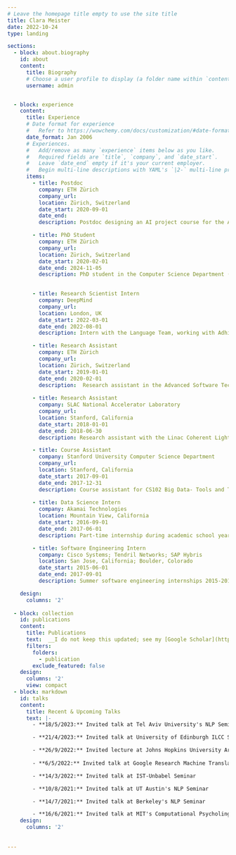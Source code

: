 ```yaml
---
# Leave the homepage title empty to use the site title
title: Clara Meister
date: 2022-10-24
type: landing

sections:
  - block: about.biography
    id: about
    content:
      title: Biography
      # Choose a user profile to display (a folder name within `content/authors/`)
      username: admin


  - block: experience
    content:
      title: Experience
      # Date format for experience
      #   Refer to https://wowchemy.com/docs/customization/#date-format
      date_format: Jan 2006
      # Experiences.
      #   Add/remove as many `experience` items below as you like.
      #   Required fields are `title`, `company`, and `date_start`.
      #   Leave `date_end` empty if it's your current employer.
      #   Begin multi-line descriptions with YAML's `|2-` multi-line prefix.
      items:
        - title: Postdoc
          company: ETH Zürich
          company_url: 
          location: Zürich, Switzerland
          date_start: 2020-09-01
          date_end: 
          description: Postdoc designing an AI project course for the AI and Data Technologies MAS degree.

        - title: PhD Student
          company: ETH Zürich
          company_url: 
          location: Zürich, Switzerland
          date_start: 2020-02-01
          date_end: 2024-11-05
          description: PhD student in the Computer Science Department (Machine Learning Institute). Helped to design and teach the [Natural Language Processing course](https://rycolab.io/classes/intro-nlp-f22/) and develop material for the [Large Language Models course](https://rycolab.io/classes/llm-s23/). Advised 13 MsC theses and various semester research projects.

        
        - title: Research Scientist Intern
          company: DeepMind
          company_url: 
          location: London, UK
          date_start: 2022-03-01
          date_end: 2022-08-01
          description: Intern with the Language Team, working with Adhi Kuncoro, Wojciech Stokowiec, and Laura Rimell.

        - title: Research Assistant
          company: ETH Zürich
          company_url: 
          location: Zürich, Switzerland
          date_start: 2019-01-01
          date_end: 2020-02-01
          description:  Research assistant in the Advanced Software Technologies Lab under Professor Zhendong Su. Area of focus was on building systems for automatically testing machine translation systems.
              
        - title: Research Assistant
          company: SLAC National Accelerator Laboratory
          company_url: 
          location: Stanford, California
          date_start: 2018-01-01
          date_end: 2018-06-30
          description: Research assistant with the Linac Coherent Light Source lab working with scientists to modify and enhance code base for analysis of electron pulse x-ray images generated at SLAC’s new hard x-ray free-electron laser.

        - title: Course Assistant
          company: Stanford University Computer Science Department
          company_url: 
          location: Stanford, California
          date_start: 2017-09-01
          date_end: 2017-12-31
          description: Course assistant for CS102 Big Data- Tools and Techniques, Discoveries and Pitfalls. Taught students basic data wrangling and analysis along with visualization techniques using multiple software platforms.
          
        - title: Data Science Intern
          company: Akamai Technologies
          location: Mountain View, California
          date_start: 2016-09-01
          date_end: 2017-06-01
          description: Part-time internship during academic school year. Projects included integrating AWS ElastiCache into infrastructure of the Data Science Team’s services and refactoring libraries to support multiple databases.

        - title: Software Engineering Intern
          company: Cisco Systems; Tendril Networks; SAP Hybris
          location: San Jose, California; Boulder, Colorado
          date_start: 2015-06-01
          date_end: 2017-09-01
          description: Summer software engineering internships 2015-2017

    design:
      columns: '2'
 
  - block: collection
    id: publications
    content:
      title: Publications
      text:  __I do not keep this updated; see my [Google Scholar](https://scholar.google.com/citations?user=quJhNH8AAAAJ&hl=en) page for an up-to-date list of publications.__
      filters:
        folders:
          - publication
        exclude_featured: false
    design:
      columns: '2'
      view: compact
  - block: markdown
    id: talks
    content:
      title: Recent & Upcoming Talks
      text: |-
        - **18/5/2023:** Invited talk at Tel Aviv University's NLP Seminar

        - **21/4/2023:** Invited talk at University of Edinburgh ILCC Seminar

        - **26/9/2022:** Invited lecture at Johns Hopkins University Artificial Agents course
        
        - **6/5/2022:** Invited talk at Google Research Machine Translation Team Reading Group

        - **14/3/2022:** Invited talk at IST-Unbabel Seminar

        - **10/8/2021:** Invited talk at UT Austin's NLP Seminar

        - **14/7/2021:** Invited talk at Berkeley's NLP Seminar

        - **16/6/2021:** Invited talk at MIT's Computational Psycholinguistics Lab
    design:
      columns: '2'
 
  
---
```

